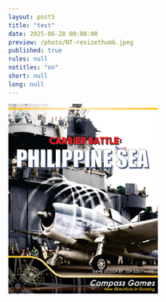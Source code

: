 ```yaml
---
layout: post5
title: "test"
date: 2025-06-28 00:00:00
preview: /photo/NT-resizethumb.jpeg
published: true
rules: null
notitles: "on"
short: null
long: null
---
```


<img src="/photo/cpb_thumb.jpeg" width="300"> 
